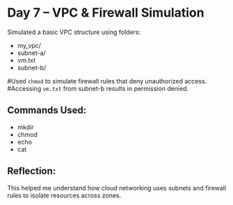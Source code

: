 # Day 7 – VPC & Firewall Simulation

Simulated a basic VPC structure using folders:
- my_vpc/
- subnet-a/
- vm.txt
- subnet-b/

#Used `chmod` to simulate firewall rules that deny unauthorized access.
#Accessing `vm.txt` from subnet-b results in permission denied.

## Commands Used:
- mkdir
- chmod
- echo
- cat

## Reflection:
This helped me understand how cloud networking uses subnets and firewall rules to isolate resources across zones.
